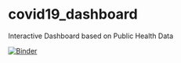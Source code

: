 # covid19_dashboard
Interactive Dashboard based on Public Health Data


[![Binder](https://mybinder.org/badge_logo.svg)](https://mybinder.org/v2/gh/mariaacorreia/covid19_dashboard/HEAD?urlpath=voila%2Frender%2Fpath%2Fto%2FCOVID19_DASHBOARD.ipynb)
